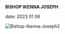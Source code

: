 <div><b>BISHOP IKENNA JOSEPH</b></div>
<P>date: 2023 01 06</P>

![Bishop-Ikenna-Joseph2](https://user-images.githubusercontent.com/121997246/210927989-7615555f-bb8f-45e4-8cf1-f047826f3453.jpg)
